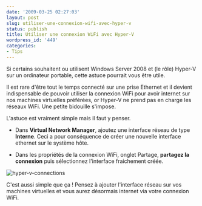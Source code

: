 ```yaml
---
date: '2009-03-25 02:27:03'
layout: post
slug: utiliser-une-connexion-wifi-avec-hyper-v
status: publish
title: Utiliser une connexion WiFi avec Hyper-V
wordpress_id: '449'
categories:
- Tips
---
```


Si certains souhaitent ou utilisent Windows Server 2008 et (le rôle) Hyper-V sur un ordinateur portable, cette astuce pourrait vous être utile.




Il est rare d'être tout le temps connecté sur une prise Ethernet et il devient indispensable de pouvoir utiliser la connexion WiFi pour avoir internet sur nos machines virtuelles préférées, or Hyper-V ne prend pas en charge les réseaux WiFi. Une petite bidouille s'impose.




L'astuce est vraiment simple mais il faut y penser.





	
  * Dans **Virtual Network Manager**, ajoutez une interface réseau de type **Interne**. Ceci a pour conséquence de créer une nouvelle interface ethernet sur le système hôte.

	
  * Dans les propriétés de la connexion WiFi, onglet Partage, **partagez la connexion** puis sélectionnez l'interface fraichement créée.







![hyper-v-connections](http://blog.kdecherf.com/wp-content/uploads/2009/03/hyper-v-connections.jpg)







C'est aussi simple que ça ! Pensez à ajouter l'interface réseau sur vos machines virtuelles et vous aurez désormais internet via votre connexion WiFi.



